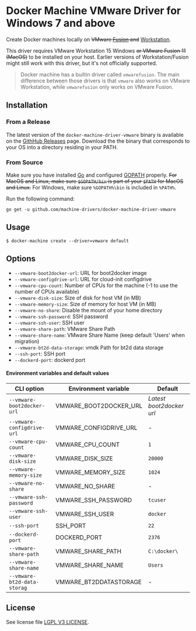 # Docker Machine VMware Driver for Windows 7 and above

Create Docker machines locally on ~~VMware [Fusion](https://www.vmware.com/products/fusion)
and~~ [Workstation](https://www.vmware.com/products/workstation).

This driver requires VMware Workstation 15 Windows ~~or VMware Fusion 11 (MacOS)~~ to be installed on your host. Earlier versions of Workstation/Fusion might still work
with this driver, but it's not officially supported.

>
> Docker machine has a builtin driver called `vmwarefusion`. The main difference between
> those drivers is that `vmware` also works on VMware Workstation, while `vmwarefusion` only
> works on VMware Fusion.


## Installation

### From a Release

The latest version of the `docker-machine-driver-vmware` binary is available on the
[GithHub Releases](https://github.com/machine-drivers/docker-machine-driver-vmware/releases) page.
Download the the binary that corresponds to your OS into a directory residing in your PATH.

### From Source

Make sure you have installed [Go](http://www.golang.org) and configured [GOPATH](http://golang.org/doc/code.html#GOPATH)
properly. ~~For MacOS and Linux, make sure `$GOPATH/bin` is part of your `$PATH` for MacOS and Linux.~~
For Windows, make sure `%GOPATH%\bin` is included in `%PATH%`.

Run the following command:

```shell
go get -u github.com/machine-drivers/docker-machine-driver-vmware
```


## Usage

```shell
$ docker-machine create --driver=vmware default
```


## Options

- `--vmware-boot2docker-url`: URL for boot2docker image
- `--vmware-configdrive-url`: URL for cloud-init configdrive
- `--vmware-cpu-count`: Number of CPUs for the machine (-1 to use the number of CPUs available)
- `--vmware-disk-size`: Size of disk for host VM (in MB)
- `--vmware-memory-size`: Size of memory for host VM (in MB)
- `--vmware-no-share`: Disable the mount of your home directory
- `--vmware-ssh-password`: SSH password
- `--vmware-ssh-user`: SSH user
- `--vmware-share-path`: VMware Share Path
- `--vmware-share-name`: VMware Share Name (keep default 'Users' when migration)
- `--vmware-bt2d-data-storage`: vmdk Path for bt2d data storage
- `--ssh-port`: SSH port
- `--dockerd-port`: dockerd port

#### Environment variables and default values

| CLI option                 | Environment variable   | Default                  |
|----------------------------|------------------------|--------------------------|
| `--vmware-boot2docker-url` | VMWARE_BOOT2DOCKER_URL | *Latest boot2docker url* |
| `--vmware-configdrive-url` | VMWARE_CONFIGDRIVE_URL | -                        |
| `--vmware-cpu-count`       | VMWARE_CPU_COUNT       | `1`                      |
| `--vmware-disk-size`       | VMWARE_DISK_SIZE       | `20000`                  |
| `--vmware-memory-size`     | VMWARE_MEMORY_SIZE     | `1024`                   |
| `--vmware-no-share`        | VMWARE_NO_SHARE        | -                        |
| `--vmware-ssh-password`    | VMWARE_SSH_PASSWORD    | `tcuser`                 |
| `--vmware-ssh-user`        | VMWARE_SSH_USER        | `docker`                 |
| `--ssh-port`        | SSH_PORT        | `22`                 |
| `--dockerd-port`        | DOCKERD_PORT        | `2376`                 |
| `--vmware-share-path`        | VMWARE_SHARE_PATH        | `C:\docker\`                 |
| `--vmware-share-name`        | VMWARE_SHARE_NAME        | `Users`                 |
| `--vmware-bt2d-data-storag`        | VMWARE_BT2DDATASTORAGE        | -                 |


## License

See license file [LGPL V3 LICENSE](https://github.com/AZ-X/docker-machine-driver-vmware/blob/master/LICENSE "LICENSE").
